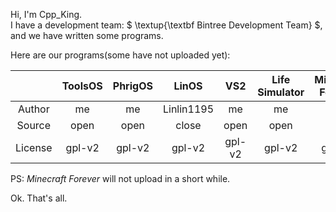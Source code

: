 Hi, I'm Cpp_King.  
I have a development team: $ \textup{\textbf Bintree Development Team} $, and we have written some programs.

Here are our programs(some have not uploaded yet):

|        | ToolsOS | PhrigOS | LinOS | VS2 | Life Simulator | Minecraft Forever |
| :----: | :-----: | :-----: | :---: | :-: | :------------: | :---------------: |
| Author | me | me | Linlin1195 | me | me | me |
| Source | open | open | close | open | open | open |
| License | gpl-v2 | gpl-v2 | gpl-v2 | gpl-v2 | gpl-v2 | gpl-v2 |

PS: *Minecraft Forever* will not upload in a short while.

Ok. That's all.
